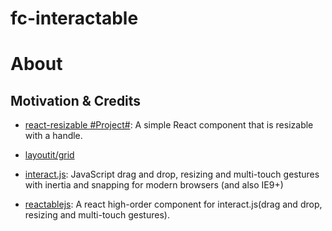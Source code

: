# fc-interactable

# About

## Motivation & Credits

- [react-resizable #Project#](https://github.com/STRML/react-resizable): A simple React component that is resizable with a handle.

- [layoutit/grid](https://www.layoutit.com/grid)

- [interact.js](https://github.com/taye/interact.js): JavaScript drag and drop, resizing and multi-touch gestures with inertia and snapping for modern browsers (and also IE9+)

- [reactablejs](https://github.com/beizhedenglong/reactablejs): A react high-order component for interact.js(drag and drop, resizing and multi-touch gestures).
